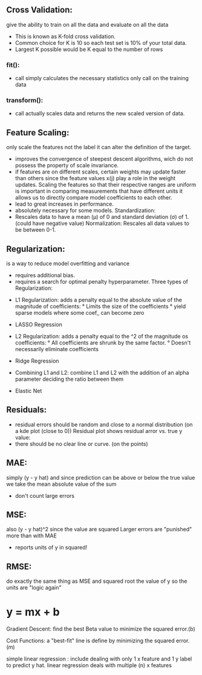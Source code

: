 ## Cross Validation:
give the ability to train on all the data and evaluate on all the data
- This is known as K-fold cross validation.
- Common choice for K is 10 so each test set is 10% of your total data.
- Largest K possible would be K equal to the number of rows

### fit():
- call simply calculates the necessary statistics
only call on the training data

### transform():
- call actually scales data and returns the new scaled version of data.

## Feature Scaling:
only scale the features not the label it can alter the definition of the target.
- improves the convergence of steepest descent algorithms, wich do not possess the property of scale invariance.
- if features are on different scales, certain weights may update faster than others since the feature values x(j) play a role in the weight updates.
Scaling the features so that their respective ranges are uniform is important in comparing measurements that have different units it allows us to directly compare model coefficients to each other.
- lead to great increases in performance.
- absolutely necessary for some models.
Standardization:
- Rescales data to have a mean (µ) of 0 and standard deviation (σ) of 1. (could have negative value)
Normalization:
Rescales all data values to be between 0-1.


## Regularization:
is a way to reduce model overfitting and variance
- requires additional bias.
- requires a search for optimal penalty hyperparameter.
Three types of Regularization:
* L1 Regularization:
adds a penalty equal to the absolute value of the magnitude of coefficients:
° Limits the size of the coefficients
° yield sparse models where some coef_ can become zero
- LASSO Regression
* L2 Regularization:
adds a penalty equal to the ^2 of the magnitude os coefficients:
° All coefficients are shrunk by the same factor.
° Doesn't necessarily eliminate coefficients
- Ridge Regression
* Combining L1 and L2:
combine L1 and L2 with the addition of an alpha parameter deciding the ratio between them
- Elastic Net

## Residuals:
- residual errors should be random and close to a normal distribution (on a kde plot (close to 0))
Residual plot shows residual arror vs. true y value:
- there should be no clear line or curve. (on the points)

## MAE:
simply (y - y hat) and since prediction can be above or below the true value we take the mean absolute value of the sum
- don't count large errors

## MSE:
also (y - y hat)^2 since the value are squared Larger errors are "punished" more than with MAE
- reports units of y in squared!

## RMSE:
do exactly the same thing as MSE and squared root the value of y so the units are "logic again" 

# y = mx + b

Gradient Descent:
find the best Beta value to minimize the squared error.(b)

Cost Functions:
a "best-fit" line is define by minimizing the squared error.(m)

simple linear regression : include dealing with only 1 x feature and 1 y label to predict y hat.
linear regression deals with multiple (n) x features

